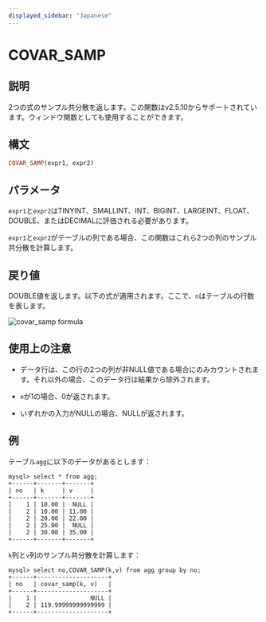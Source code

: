 ```yaml
---
displayed_sidebar: "Japanese"
---
```


# COVAR_SAMP

## 説明

2つの式のサンプル共分散を返します。この関数はv2.5.10からサポートされています。ウィンドウ関数としても使用することができます。

## 構文

```Haskell
COVAR_SAMP(expr1, expr2)
```

## パラメータ

`expr1`と`expr2`はTINYINT、SMALLINT、INT、BIGINT、LARGEINT、FLOAT、DOUBLE、またはDECIMALに評価される必要があります。

`expr1`と`expr2`がテーブルの列である場合、この関数はこれら2つの列のサンプル共分散を計算します。

## 戻り値

DOUBLE値を返します。以下の式が適用されます。ここで、`n`はテーブルの行数を表します。

![covar_samp formula](../../../assets/covar_samp_formula.png)

<!--$$
\frac{\sum_{i=1}^{n} (x_i - \bar{x})(y_i - \bar{y})}{n-1}
$$-->

## 使用上の注意

- データ行は、この行の2つの列が非NULL値である場合にのみカウントされます。それ以外の場合、このデータ行は結果から除外されます。

- `n`が1の場合、0が返されます。

- いずれかの入力がNULLの場合、NULLが返されます。

## 例

テーブル`agg`に以下のデータがあるとします：

```plaintext
mysql> select * from agg;
+------+-------+-------+
| no   | k     | v     |
+------+-------+-------+
|    1 | 10.00 |  NULL |
|    2 | 10.00 | 11.00 |
|    2 | 20.00 | 22.00 |
|    2 | 25.00 |  NULL |
|    2 | 30.00 | 35.00 |
+------+-------+-------+
```

`k`列と`v`列のサンプル共分散を計算します：

```plaintext
mysql> select no,COVAR_SAMP(k,v) from agg group by no;
+------+--------------------+
| no   | covar_samp(k, v)   |
+------+--------------------+
|    1 |               NULL |
|    2 | 119.99999999999999 |
+------+--------------------+
```
